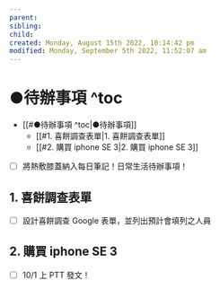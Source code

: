 ```yaml
---
parent: 
sibling: 
child: 
created: Monday, August 15th 2022, 10:14:42 pm
modified: Monday, September 5th 2022, 11:52:07 am
---
```

# ●待辦事項 ^toc

- [[#●待辦事項 ^toc|●待辦事項]]
	- [[#1. 喜餅調查表單|1. 喜餅調查表單]]
	- [[#2. 購買 iphone SE 3|2. 購買 iphone SE 3]]


- [ ] 將熱敷膝蓋納入每日筆記！日常生活待辦事項！


## 1. 喜餅調查表單
- [ ] 設計喜餅調查 Google 表單，並列出預計會填列之人員


## 2. 購買 iphone SE 3
- [ ] 10/1 上 PTT 發文！

